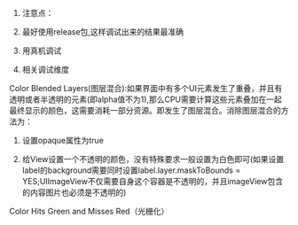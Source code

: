 1. 注意点：

1. 最好使用release包,这样调试出来的结果最准确

2. 用真机调试


1. 相关调试维度

Color Blended Layers\(图层混合\):如果界面中有多个UI元素发生了重叠，并且有透明或者半透明的元素\(即alpha值不为1\),那么CPU需要计算这些元素叠加在一起最终显示的颜色，这需要消耗一部分资源。即发生了图层混合。消除图层混合的方法为：

1. 设置opaque属性为true

2. 给View设置一个不透明的颜色，没有特殊要求一般设置为白色即可\(如果设置label的background需要同时设置label.layer.maskToBounds = YES;UIImageView不仅需要自身这个容器是不透明的，并且imageView包含的内容图片也必须是不透明的\)


Color Hits Green and Misses Red（光栅化）



